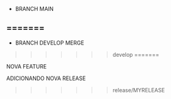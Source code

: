 
- BRANCH MAIN

=======
-
- BRANCH DEVELOP MERGE
>>>>>>> develop
=======

NOVA FEATURE 

ADICIONANDO NOVA RELEASE
>>>>>>> release/MYRELEASE
